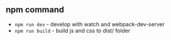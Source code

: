 ## npm command
- `npm run dev` - develop with watch and webpack-dev-server
- `npm run build` - build js and css to dist/ folder